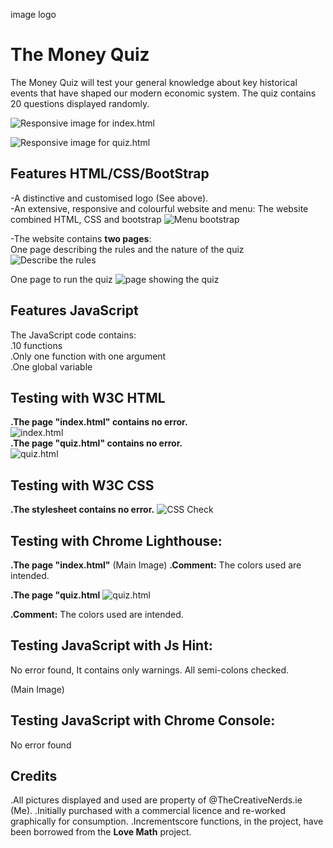 image logo

# The Money Quiz

The Money Quiz will test your general knowledge about key historical events that have shaped our modern economic system.
The quiz contains 20 questions displayed randomly.

![Responsive image for index.html](https://github.com/user-attachments/assets/ceae7110-ca24-4830-8b01-daaba7eaf255)

![Responsive image for quiz.html](https://github.com/user-attachments/assets/376c51f1-79e2-4b43-b1b9-c26d9ee3dead)

## Features HTML/CSS/BootStrap

-A distinctive and customised logo (See above).<br>
-An extensive, responsive and colourful website and menu: The website combined HTML, CSS and bootstrap
![Menu bootstrap](https://github.com/user-attachments/assets/4c9701b7-154a-42ab-b84c-4c954aa5cf39)

-The website contains <strong>two pages</strong>:<br>
One page describing the rules and the nature of the quiz
![Describe the rules](https://github.com/user-attachments/assets/44c04d94-567a-41a5-bd41-9c62226901d1)

One page to run the quiz
![page showing the quiz](https://github.com/user-attachments/assets/f31e3926-3cf5-4d21-9226-37e1c995942b)

## Features JavaScript

The JavaScript code contains:<br>
.10 functions<br>
.Only one function with one argument<br>
.One global variable<br>

## Testing with W3C HTML

<strong>.The page "index.html" contains no error.</strong><br>
![index.html](https://github.com/user-attachments/assets/0f131ba6-51d4-4273-8f6a-5f88c36db867)
<br>
<strong>.The page "quiz.html" contains no error.</strong><br>
![quiz.html](https://github.com/user-attachments/assets/8251afb8-0900-4224-92e5-70b953a16a00)

## Testing with W3C CSS

<strong>.The stylesheet contains no error.</strong>
![CSS Check](https://github.com/user-attachments/assets/e0d2c4f7-769e-42a8-aeb5-1140cc9ed7ea)


## Testing with Chrome Lighthouse:

<strong>.The page "index.html"</strong>
(Main Image)
<strong>.Comment:</strong> The colors used are intended.

<strong>.The page "quiz.html</strong>
![quiz.html](https://github.com/user-attachments/assets/073666a8-ba64-4339-9e61-f59dd829b65a)

<strong>.Comment:</strong> The colors used are intended.

## Testing JavaScript with Js Hint:

No error found, It contains only warnings.
All semi-colons checked.

(Main Image)

## Testing JavaScript with Chrome Console:

No error found

## Credits

.All pictures displayed and used are property of @TheCreativeNerds.ie (Me).
.Initially purchased with a commercial licence and re-worked graphically for consumption.
.Incrementscore functions, in the project, have been borrowed from the <strong>Love Math</strong> project.
